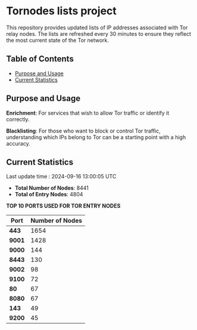 # Tornodes lists project

This repository provides updated lists of IP addresses associated with Tor relay nodes. The lists are refreshed every 30 minutes to ensure they reflect the most current state of the Tor network.

## Table of Contents

- [Purpose and Usage](#purpose-and-usage)
- [Current Statistics](#current-statistics)


## Purpose and Usage

**Enrichment**: For services that wish to allow Tor traffic or identify it correctly.

**Blacklisting**: For those who want to block or control Tor traffic, understanding which IPs belong to Tor can be a starting point with a high accuracy.

## Current Statistics

Last update time : 2024-09-16 13:00:05 UTC

- **Total Number of Nodes**: 8441
- **Total of Entry Nodes**: 4804

**TOP 10 PORTS USED FOR TOR ENTRY NODES**

| **Port** | **Number of Nodes** |
|------|-----------------|
| **443**   | 1654  |
| **9001**   | 1428  |
| **9000**   | 144  |
| **8443**   | 130  |
| **9002**   | 98  |
| **9100**   | 72  |
| **80**   | 67  |
| **8080**   | 67  |
| **143**   | 49  |
| **9200**   | 45  |

